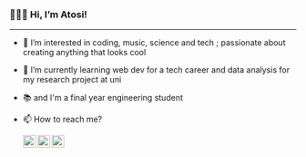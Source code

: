 ### 🙋🏻‍♀️ Hi, I’m Atosi!
<hr>

- 👀 I’m interested in coding, music, science and tech ; passionate about creating anything that looks cool 
- 🌱 I’m currently learning web dev for a tech career and data analysis for my research project at uni
- 📚 and I'm a final year engineering student
- 📫 How to reach me?
  
  <a href="https://www.linkedin.com/in/atosiroy/">
    
  <img align="left" alt="Atosi's linkedin" width="22px" src="https://upload.wikimedia.org/wikipedia/commons/8/81/LinkedIn_icon.svg">
  </a>
  <a href="https://twitter.com/atosicodes">
  <img align="left" alt="Atosi's twitter" width="22px" src="https://upload.wikimedia.org/wikipedia/commons/6/6f/Logo_of_Twitter.svg" /></a>
  <a href="https://www.instagram.com/atosiii_/">
  <img align="left" alt="Atosi's insta" width="22px" src="https://raw.githubusercontent.com/hussainweb/hussainweb/main/icons/instagram.png" /></a>

<!---
atosiroy/atosiroy is a ✨ special ✨ repository because its `README.md` (this file) appears on your GitHub profile.
You can click the Preview link to take a look at your changes.
--->
